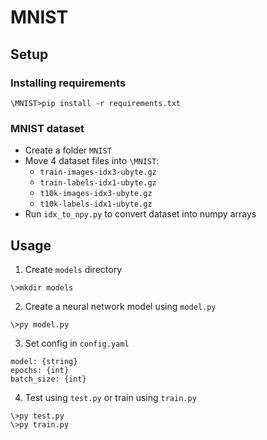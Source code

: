 # MNIST

## Setup

### Installing requirements
```
\MNIST>pip install -r requirements.txt
```

### MNIST dataset
- Create a folder `MNIST`
- Move 4 dataset files into `\MNIST`:
    - `train-images-idx3-ubyte.gz`
    - `train-labels-idx1-ubyte.gz`
    - `t10k-images-idx3-ubyte.gz`
    - `t10k-labels-idx1-ubyte.gz`
- Run `idx_to_npy.py` to convert dataset into numpy arrays

## Usage

1) Create `models` directory
```
\>mkdir models
```
2) Create a neural network model using `model.py`
```
\>py model.py
```
3) Set config in `config.yaml`
```
model: {string}
epochs: {int}
batch_size: {int}
```
4) Test using `test.py` or train using `train.py`
```
\>py test.py
\>py train.py
```
